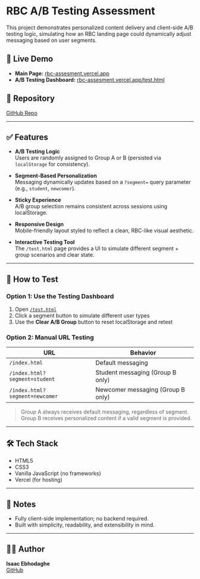 # RBC A/B Testing Assessment

This project demonstrates personalized content delivery and client-side A/B testing logic, simulating how an RBC landing page could dynamically adjust messaging based on user segments.

## 🔗 Live Demo

- **Main Page:** [rbc-assesment.vercel.app](https://rbc-assesment.vercel.app/)
- **A/B Testing Dashboard:** [rbc-assesment.vercel.app/test.html](https://rbc-assesment.vercel.app/test.html)

## 📁 Repository

[GitHub Repo](https://github.com/oseisaac/rbc-assesment.git)

---

## ✅ Features

- **A/B Testing Logic**  
  Users are randomly assigned to Group A or B (persisted via `localStorage` for consistency).

- **Segment-Based Personalization**  
  Messaging dynamically updates based on a `?segment=` query parameter (e.g., `student`, `newcomer`).

- **Sticky Experience**  
  A/B group selection remains consistent across sessions using localStorage.

- **Responsive Design**  
  Mobile-friendly layout styled to reflect a clean, RBC-like visual aesthetic.

- **Interactive Testing Tool**  
  The `/test.html` page provides a UI to simulate different segment + group scenarios and clear state.

---

## 🧪 How to Test

### Option 1: Use the Testing Dashboard

1. Open [`/test.html`](https://rbc-assesment.vercel.app/test.html)
2. Click a segment button to simulate different user types
3. Use the **Clear A/B Group** button to reset localStorage and retest

### Option 2: Manual URL Testing

| URL                            | Behavior                          |
| ------------------------------ | --------------------------------- |
| `/index.html`                  | Default messaging                 |
| `/index.html?segment=student`  | Student messaging (Group B only)  |
| `/index.html?segment=newcomer` | Newcomer messaging (Group B only) |

> Group A always receives default messaging, regardless of segment.  
> Group B receives personalized content if a valid segment is provided.

---

## 🛠️ Tech Stack

- HTML5
- CSS3
- Vanilla JavaScript (no frameworks)
- Vercel (for hosting)

---

## 📌 Notes

- Fully client-side implementation; no backend required.
- Built with simplicity, readability, and extensibility in mind.

---

## 🙋‍♂️ Author

**Isaac Ebhodaghe**  
[GitHub](https://github.com/oseisaac)

